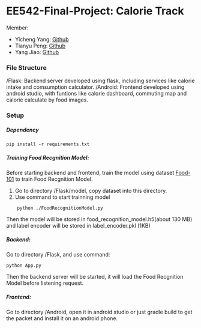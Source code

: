 # EE542-Final-Project: Calorie Track
Member: 

- Yicheng Yang: [Github](https://github.com/mark-yyc)
- Tianyu Peng: [Github](https://github.com/tianyu0923)
- Yang Jiao: [Github](https://github.com/Young884)

### File Structure
/Flask: Backend server developed using flask, including services like calorie intake and comsumption calculator.
/Android: Frontend developed using android studio, with funtions like calorie dashboard, commuting map and calorie calculate by food images.

### Setup
##### Dependency
```
pip install -r requirements.txt
```
##### Training Food Recgnition Model:
Before starting backend and frontend, train the model using dataset [Food-101](https://www.kaggle.com/datasets/dansbecker/food-101) to train Food Recgnition Model.
1. Go to directory /Flask/model, copy dataset into this directory.
2. Use command to start trainning model
```
    python ./FoodRecognitionModel.py
```
Then the model will be stored in food_recognition_model.h5(about 130 MB) and label encoder will be stored in label_encoder.pkl (1KB)
##### Backend:
Go to directory /Flask, and use command:
```
python App.py
```
Then the backend server will be started, it will load the Food Recgnition Model before listening request.

##### Frontend:
Go to directory /Android, open it in android studio or just gradle build to get the packet and install it on an android phone.

